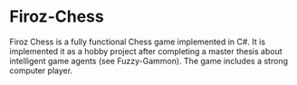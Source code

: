 Firoz-Chess
===========

Firoz Chess is a fully functional Chess game implemented in C#. It is implemented it as a hobby project after completing a master thesis about intelligent game agents (see Fuzzy-Gammon). The game includes a strong computer player.
